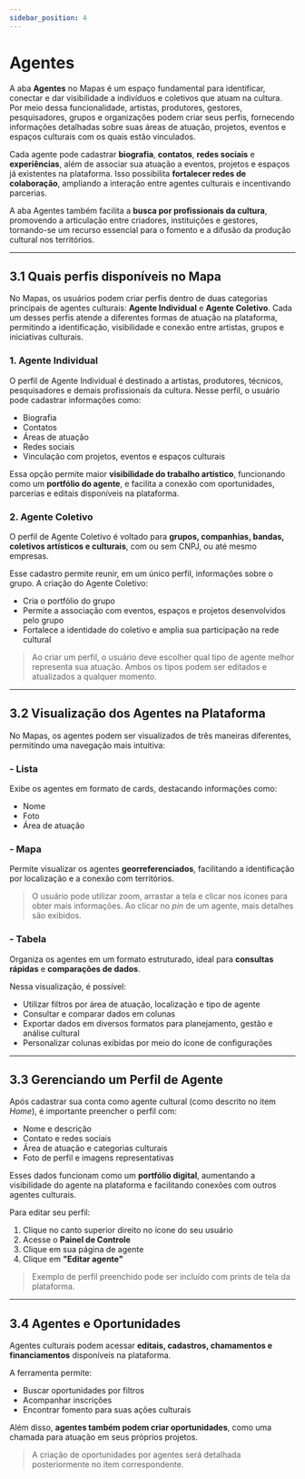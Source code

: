 ```yaml
---
sidebar_position: 4
---
```


# Agentes

A aba **Agentes** no Mapas é um espaço fundamental para identificar, conectar e dar visibilidade a indivíduos e coletivos que atuam na cultura. Por meio dessa funcionalidade, artistas, produtores, gestores, pesquisadores, grupos e organizações podem criar seus perfis, fornecendo informações detalhadas sobre suas áreas de atuação, projetos, eventos e espaços culturais com os quais estão vinculados.

Cada agente pode cadastrar **biografia**, **contatos**, **redes sociais** e **experiências**, além de associar sua atuação a eventos, projetos e espaços já existentes na plataforma. Isso possibilita **fortalecer redes de colaboração**, ampliando a interação entre agentes culturais e incentivando parcerias.

A aba Agentes também facilita a **busca por profissionais da cultura**, promovendo a articulação entre criadores, instituições e gestores, tornando-se um recurso essencial para o fomento e a difusão da produção cultural nos territórios.

---

## 3.1 Quais perfis disponíveis no Mapa

No Mapas, os usuários podem criar perfis dentro de duas categorias principais de agentes culturais: **Agente Individual** e **Agente Coletivo**. Cada um desses perfis atende a diferentes formas de atuação na plataforma, permitindo a identificação, visibilidade e conexão entre artistas, grupos e iniciativas culturais.

### 1. Agente Individual

O perfil de Agente Individual é destinado a artistas, produtores, técnicos, pesquisadores e demais profissionais da cultura. Nesse perfil, o usuário pode cadastrar informações como:

- Biografia  
- Contatos  
- Áreas de atuação  
- Redes sociais  
- Vinculação com projetos, eventos e espaços culturais  

Essa opção permite maior **visibilidade do trabalho artístico**, funcionando como um **portfólio do agente**, e facilita a conexão com oportunidades, parcerias e editais disponíveis na plataforma.

### 2. Agente Coletivo

O perfil de Agente Coletivo é voltado para **grupos, companhias, bandas, coletivos artísticos e culturais**, com ou sem CNPJ, ou até mesmo empresas.

Esse cadastro permite reunir, em um único perfil, informações sobre o grupo. A criação do Agente Coletivo:

- Cria o portfólio do grupo  
- Permite a associação com eventos, espaços e projetos desenvolvidos pelo grupo  
- Fortalece a identidade do coletivo e amplia sua participação na rede cultural

> Ao criar um perfil, o usuário deve escolher qual tipo de agente melhor representa sua atuação. Ambos os tipos podem ser editados e atualizados a qualquer momento.

---

## 3.2 Visualização dos Agentes na Plataforma

No Mapas, os agentes podem ser visualizados de três maneiras diferentes, permitindo uma navegação mais intuitiva:

### - **Lista**

Exibe os agentes em formato de cards, destacando informações como:

- Nome  
- Foto  
- Área de atuação  

### - **Mapa**

Permite visualizar os agentes **georreferenciados**, facilitando a identificação por localização e a conexão com territórios.

> O usuário pode utilizar zoom, arrastar a tela e clicar nos ícones para obter mais informações. Ao clicar no *pin* de um agente, mais detalhes são exibidos.

### - **Tabela**

Organiza os agentes em um formato estruturado, ideal para **consultas rápidas** e **comparações de dados**.

Nessa visualização, é possível:

- Utilizar filtros por área de atuação, localização e tipo de agente  
- Consultar e comparar dados em colunas  
- Exportar dados em diversos formatos para planejamento, gestão e análise cultural  
- Personalizar colunas exibidas por meio do ícone de configurações

---

## 3.3 Gerenciando um Perfil de Agente

Após cadastrar sua conta como agente cultural (como descrito no item *Home*), é importante preencher o perfil com:

- Nome e descrição  
- Contato e redes sociais  
- Área de atuação e categorias culturais  
- Foto de perfil e imagens representativas  

Esses dados funcionam como um **portfólio digital**, aumentando a visibilidade do agente na plataforma e facilitando conexões com outros agentes culturais.

Para editar seu perfil:

1. Clique no canto superior direito no ícone do seu usuário  
2. Acesse o **Painel de Controle**  
3. Clique em sua página de agente  
4. Clique em **"Editar agente"**

> Exemplo de perfil preenchido pode ser incluído com prints de tela da plataforma.

---

## 3.4 Agentes e Oportunidades

Agentes culturais podem acessar **editais, cadastros, chamamentos e financiamentos** disponíveis na plataforma.

A ferramenta permite:

- Buscar oportunidades por filtros  
- Acompanhar inscrições  
- Encontrar fomento para suas ações culturais  

Além disso, **agentes também podem criar oportunidades**, como uma chamada para atuação em seus próprios projetos.

> A criação de oportunidades por agentes será detalhada posteriormente no item correspondente.
